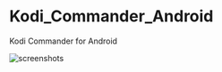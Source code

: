# Kodi_Commander_Android
Kodi Commander for Android

![screenshots](https://cloud.githubusercontent.com/assets/14015916/11036660/3789a77a-86fa-11e5-98e8-77ade6ab96b1.png)
